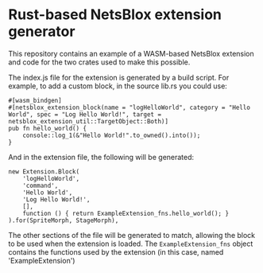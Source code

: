 # Rust-based NetsBlox extension generator

This repository contains an example of a WASM-based NetsBlox extension and code for the two crates used to make this possible.

The index.js file for the extension is generated by a build script. For example, to add a custom block, in the source lib.rs you could use:

    #[wasm_bindgen]
    #[netsblox_extension_block(name = "logHelloWorld", category = "Hello World", spec = "Log Hello World!", target = netsblox_extension_util::TargetObject::Both)]
    pub fn hello_world() {
        console::log_1(&"Hello World!".to_owned().into());
    }

And in the extension file, the following will be generated:

    new Extension.Block(
        'logHelloWorld',
        'command',
        'Hello World',
        'Log Hello World!',
        [],
        function () { return ExampleExtension_fns.hello_world(); }
    ).for(SpriteMorph, StageMorph),

The other sections of the file will be generated to match, allowing the block to be used when the extension is loaded. The `ExampleExtension_fns` object contains the functions used by the extension (in this case, named 'ExampleExtension')